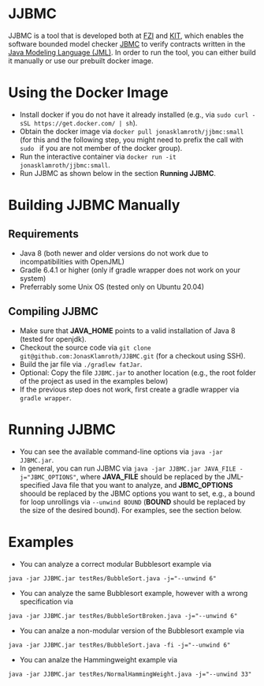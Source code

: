 # JJBMC
JJBMC is a tool that is developed both at [FZI](https://www.fzi.de) and [KIT](https://www.kit.edu), which enables the software bounded model checker [JBMC](https://www.cprover.org/jbmc/) to verify contracts written in the [Java Modeling Language (JML)](http://jmlspecs.org/index.shtml). In order to run the tool, you can either build it manually or use our prebuilt docker image.

# Using the Docker Image
- Install docker if you do not have it already installed (e.g., via ``sudo curl -sSL https://get.docker.com/ | sh``).
- Obtain the docker image via ``docker pull jonasklamroth/jjbmc:small`` (for this and the following step, you might need to prefix the call with ``sudo `` if you are not member of the docker group).
- Run the interactive container via ``docker run -it jonasklamroth/jjbmc:small``.
- Run JJBMC as shown below in the section **Running JJBMC**.

# Building JJBMC Manually 
## Requirements
- Java 8 (both newer and older versions do not work due to incompatibilities with OpenJML)
- Gradle 6.4.1 or higher (only if gradle wrapper does not work on your system)
- Preferrably some Unix OS (tested only on Ubuntu 20.04)

## Compiling JJBMC
- Make sure that **JAVA_HOME** points to a valid installation of Java 8 (tested for openjdk).
- Checkout the source code via ``git clone git@github.com:JonasKlamroth/JJBMC.git`` (for a checkout using SSH).
- Build the jar file via ``./gradlew fatJar``.
- Optional: Copy the file ``JJBMC.jar`` to another location (e.g., the root folder of the project as used in the examples below)
- If the previous step does not work, first create a gradle wrapper via ``gradle wrapper``.

# Running JJBMC
- You can see the available command-line options via ``java -jar JJBMC.jar``.
- In general, you can run JJBMC via ``java -jar JJBMC.jar JAVA_FILE -j="JBMC_OPTIONS"``, where **JAVA_FILE** should be replaced by the JML-specified Java file that you want to analyze, and **JBMC_OPTIONS** shoould be replaced by the JBMC options you want to set, e.g., a bound for loop unrollings via ``--unwind BOUND`` (**BOUND** should be replaced by the size of the desired bound). For examples, see the section below.

# Examples
- You can analyze a correct modular Bubblesort example via
```
java -jar JJBMC.jar testRes/BubbleSort.java -j="--unwind 6"
```
- You can analyze the same Bubblesort example, however with a wrong specification via
```
java -jar JJBMC.jar testRes/BubbleSortBroken.java -j="--unwind 6"
```
- You can analze a non-modular version of the Bubblesort example via
```
java -jar JJBMC.jar testRes/BubbleSort.java -fi -j="--unwind 6"
```
- You can analze the Hammingweight example via
```
java -jar JJBMC.jar testRes/NormalHammingWeight.java -j="--unwind 33"
```
